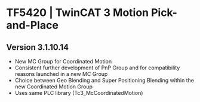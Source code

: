 # TF5420 | TwinCAT 3 Motion Pick-and-Place

## Version 3.1.10.14

- New MC Group for Coordinated Motion
- Consistent further development of PnP Group and for compatibility reasons launched in a new MC Group
- Choice between Geo Blending and Super Positioning Blending within the new Coordinated Motion Group
- Uses same PLC library (Tc3_McCoordinatedMotion)
